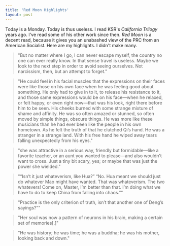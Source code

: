```yaml
---
title: 'Red Moon Highlights'
layout: post
---
```


Today is a Monday. Today is thus useless. I read KSR's *California Trilogy* years ago. I've read some of his other work since then. *Red Moon* is a decent read, because it gives you an unabashed view of the PRC from an American Socialist. Here are my highlights. I didn't make many.

> "But no matter where I go, I can never escape myself, the country no one can ever really know. In that sense travel is useless. Maybe we look to the next step in order to avoid seeing ourselves. Not narcissism, then, but an attempt to forget."

> "He could feel in his facial muscles that the expressions on their faces were like those on his own face when he was feeling good about something. He only had to give in to it, to release his resistance to it, and those same expressions would be on his face—when he relaxed, or felt happy, or even right now—that was his look, right there before him to be seen. His cheeks burned with some strange mixture of shame and affinity. He was so often amazed or stunned, so often moved by simple things, obscure things. He was more like these musicians than he had ever been like the people in his own hometown. As he felt the truth of that he clutched Qi’s hand. He was a stranger in a strange land. With his free hand he wiped away tears falling unexpectedly from his eyes."

> "she was attractive in a serious way, friendly but formidable—like a favorite teacher, or an aunt you wanted to please—and also wouldn’t want to cross. Just a tiny bit scary, yes; or maybe that was just the power she wielded."

> "“Isn’t it just whateverism, like Hua?” “No. Hua meant we should just do whatever Mao might have wanted. That was whateverism. The two whatevers! Come on, Master, I’m better than that. I’m doing what we have to do to keep China from falling into chaos.”"

> "Practice is the only criterion of truth, isn’t that another one of Deng’s sayings?”"

> "Her soul was now a pattern of neurons in his brain, making a certain set of memories[.]"

> "He was history; he was time; he was a buddha; he was his mother, looking back and down."
